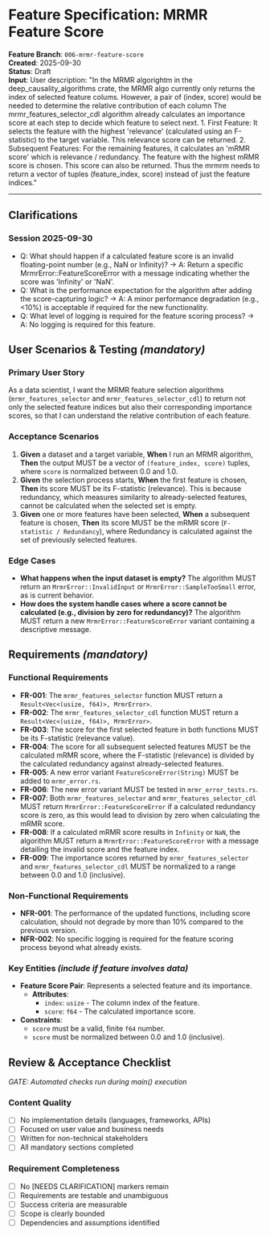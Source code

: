# Feature Specification: MRMR Feature Score

**Feature Branch**: `006-mrmr-feature-score`  
**Created**: 2025-09-30  
**Status**: Draft  
**Input**: User description: "In the MRMR algorightm in the deep_causality_algorithms crate, the MRMR algo currently only returns the index of selected feature colums. However, a pair of (index, score) would be needed to determine the relative contribution of each column The mrmr_features_selector_cdl algorithm already calculates an importance score at each step to decide which feature to select next. 1. First Feature: It selects the feature with the highest 'relevance' (calculated using an F-statistic) to the target variable. This relevance score can be returned. 2. Subsequent Features: For the remaining features, it calculates an 'mRMR score' which is relevance / redundancy. The feature with the highest mRMR score is chosen. This score can also be returned. Thus the mrmrm needs to return a vector of tuples (feature_index, score) instead of just the feature indices."

---
## Clarifications
### Session 2025-09-30
- Q: What should happen if a calculated feature score is an invalid floating-point number (e.g., NaN or Infinity)? → A: Return a specific MrmrError::FeatureScoreError with a message indicating whether the score was 'Infinity' or 'NaN'.
- Q: What is the performance expectation for the algorithm after adding the score-capturing logic? → A: A minor performance degradation (e.g., <10%) is acceptable if required for the new functionality.
- Q: What level of logging is required for the feature scoring process? → A: No logging is required for this feature.

## User Scenarios & Testing *(mandatory)*

### Primary User Story
As a data scientist, I want the MRMR feature selection algorithms (`mrmr_features_selector` and `mrmr_features_selector_cdl`) to return not only the selected feature indices but also their corresponding importance scores, so that I can understand the relative contribution of each feature.

### Acceptance Scenarios
1. **Given** a dataset and a target variable, **When** I run an MRMR algorithm, **Then** the output MUST be a vector of `(feature_index, score)` tuples, where `score` is normalized between 0.0 and 1.0.
2. **Given** the selection process starts, **When** the first feature is chosen, **Then** its score MUST be its F-statistic (relevance). This is because redundancy, which measures similarity to already-selected features, cannot be calculated when the selected set is empty.
3. **Given** one or more features have been selected, **When** a subsequent feature is chosen, **Then** its score MUST be the mRMR score (`F-statistic / Redundancy`), where Redundancy is calculated against the set of previously selected features.

### Edge Cases
- **What happens when the input dataset is empty?** The algorithm MUST return an `MrmrError::InvalidInput` or `MrmrError::SampleTooSmall` error, as is current behavior.
- **How does the system handle cases where a score cannot be calculated (e.g., division by zero for redundancy)?** The algorithm MUST return a new `MrmrError::FeatureScoreError` variant containing a descriptive message.

## Requirements *(mandatory)*

### Functional Requirements
- **FR-001**: The `mrmr_features_selector` function MUST return a `Result<Vec<(usize, f64)>, MrmrError>`.
- **FR-002**: The `mrmr_features_selector_cdl` function MUST return a `Result<Vec<(usize, f64)>, MrmrError>`.
- **FR-003**: The score for the first selected feature in both functions MUST be its F-statistic (relevance value).
- **FR-004**: The score for all subsequent selected features MUST be the calculated mRMR score, where the F-statistic (relevance) is divided by the calculated redundancy against already-selected features.
- **FR-005**: A new error variant `FeatureScoreError(String)` MUST be added to `mrmr_error.rs`.
- **FR-006**: The new error variant MUST be tested in `mrmr_error_tests.rs`.
- **FR-007**: Both `mrmr_features_selector` and `mrmr_features_selector_cdl` MUST return `MrmrError::FeatureScoreError` if a calculated redundancy score is zero, as this would lead to division by zero when calculating the mRMR score.
- **FR-008**: If a calculated mRMR score results in `Infinity` or `NaN`, the algorithm MUST return a `MrmrError::FeatureScoreError` with a message detailing the invalid score and the feature index.
- **FR-009**: The importance scores returned by `mrmr_features_selector` and `mrmr_features_selector_cdl` MUST be normalized to a range between 0.0 and 1.0 (inclusive).

### Non-Functional Requirements
- **NFR-001**: The performance of the updated functions, including score calculation, should not degrade by more than 10% compared to the previous version.
- **NFR-002**: No specific logging is required for the feature scoring process beyond what already exists.

### Key Entities *(include if feature involves data)*
- **Feature Score Pair**: Represents a selected feature and its importance.
  - **Attributes**: 
    - `index`: `usize` - The column index of the feature.
    - `score`: `f64` - The calculated importance score.
- **Constraints**: 
    - `score` must be a valid, finite `f64` number.
    - `score` must be normalized between 0.0 and 1.0 (inclusive).

## Review & Acceptance Checklist
*GATE: Automated checks run during main() execution*

### Content Quality
- [ ] No implementation details (languages, frameworks, APIs)
- [ ] Focused on user value and business needs
- [ ] Written for non-technical stakeholders
- [ ] All mandatory sections completed

### Requirement Completeness
- [ ] No [NEEDS CLARIFICATION] markers remain
- [ ] Requirements are testable and unambiguous  
- [ ] Success criteria are measurable
- [ ] Scope is clearly bounded
- [ ] Dependencies and assumptions identified